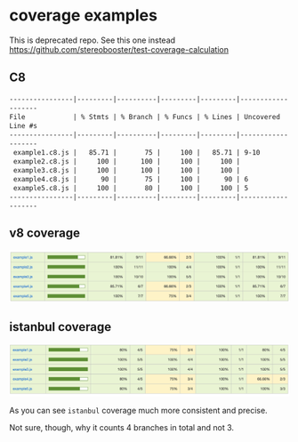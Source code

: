# coverage examples

This is deprecated repo. See this one instead https://github.com/stereobooster/test-coverage-calculation

## C8

```
----------------|---------|----------|---------|---------|-------------------
File            | % Stmts | % Branch | % Funcs | % Lines | Uncovered Line #s
----------------|---------|----------|---------|---------|-------------------
 example1.c8.js |   85.71 |       75 |     100 |   85.71 | 9-10
 example2.c8.js |     100 |      100 |     100 |     100 |
 example3.c8.js |     100 |      100 |     100 |     100 |
 example4.c8.js |      90 |       75 |     100 |      90 | 6
 example5.c8.js |     100 |       80 |     100 |     100 | 5
----------------|---------|----------|---------|---------|-------------------
```

## v8 coverage

![](./v8.png)

## istanbul coverage

![](./istanbul.png)

As you can see `istanbul` coverage much more consistent and precise.

Not sure, though, why it counts 4 branches in total and not 3.
